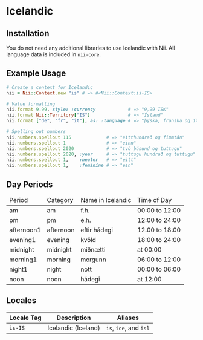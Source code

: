 <!-- This file has been generated. Source: languages/_template.md.erb -->

# Icelandic

## Installation

You do not need any additional libraries to use Icelandic with Nii.
All language data is included in `nii-core`.

## Example Usage

``` ruby
# Create a context for Icelandic
nii = Nii::Context.new "is" # => #<Nii::Context:is-IS>

# Value formatting
nii.format 9.99, style: :currency            # => "9,99 ISK"
nii.format Nii::Territory["IS"]              # => "Ísland"
nii.format ["de", "fr", "it"], as: :language # => "þýska, franska og ítalska"

# Spelling out numbers
nii.numbers.spellout 115             # => "eitt­hundrað og fimmtán"
nii.numbers.spellout 1               # => "einn"
nii.numbers.spellout 2020            # => "tvö þúsund og tuttugu"
nii.numbers.spellout 2020, :year     # => "tuttugu hundrað og tuttugu"
nii.numbers.spellout 1,    :neuter   # => "eitt"
nii.numbers.spellout 1,    :feminine # => "ein"
```

## Day Periods


<table>
  <thead>
    <tr>
      <td>Period</td>
      <td>Category</td>
      <td>Name in Icelandic</td>
      <td>Time of Day</td>
    </tr>
  </thead>
  <tbody>
    <tr>
      <td>am</td>
      <td>am</td>
      <td>f.h.</td>
      <td>00:00 to 12:00</td>
    </tr>
    <tr>
      <td>pm</td>
      <td>pm</td>
      <td>e.h.</td>
      <td>12:00 to 24:00</td>
    </tr>
    <tr>
      <td>afternoon1</td>
      <td>afternoon</td>
      <td>eftir hádegi</td>
      <td>12:00 to 18:00</td>
    </tr>
    <tr>
      <td>evening1</td>
      <td>evening</td>
      <td>kvöld</td>
      <td>18:00 to 24:00</td>
    </tr>
    <tr>
      <td>midnight</td>
      <td>midnight</td>
      <td>miðnætti</td>
      <td>at 00:00</td>
    </tr>
    <tr>
      <td>morning1</td>
      <td>morning</td>
      <td>morgunn</td>
      <td>06:00 to 12:00</td>
    </tr>
    <tr>
      <td>night1</td>
      <td>night</td>
      <td>nótt</td>
      <td>00:00 to 06:00</td>
    </tr>
    <tr>
      <td>noon</td>
      <td>noon</td>
      <td>hádegi</td>
      <td>at 12:00</td>
    </tr>
  </tbody>
</table>



## Locales

<table>
  <thead>
    <tr>
      <th>Locale Tag</th>
      <th>Description</th>
      <th>Aliases</th>
    </tr>
  </thead>
  <tbody>
    <tr>
      <td><code>is-IS</code></td>
      <td>Icelandic (Iceland)</td>
      <td><code>is</code>, <code>ice</code>, and <code>isl</code></td>
    </tr>
  </tbody>
</table>

